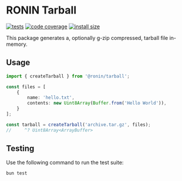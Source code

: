 # RONIN Tarball

[![tests](https://img.shields.io/github/actions/workflow/status/ronin-co/tarball/validate.yml?label=tests)](https://github.com/ronin-co/tarball/actions/workflows/validate.yml)
[![code coverage](https://img.shields.io/codecov/c/github/ronin-co/tarball)](https://codecov.io/github/ronin-co/tarball)
[![install size](https://packagephobia.com/badge?p=@ronin/tarball)](https://packagephobia.com/result?p=@ronin/tarball)

This package generates a, optionally g-zip compressed, tarball file in-memory.

## Usage
```typescript
import { createTarball } from '@ronin/tarball';

const files = [
    {
        name: 'hello.txt',
        contents: new Uint8Array(Buffer.from('Hello World')),
    }
];

const tarball = createTarball('archive.tar.gz', files);
//     ^? Uint8Array<ArrayBuffer>
```

## Testing

Use the following command to run the test suite:

```
bun test
```
